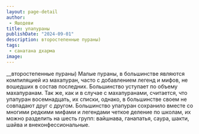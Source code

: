 ```yaml
---
layout: page-detail
author:
 - Яшодеви
title: упапураны
publishDate: "2024-09-01"
description: второстепенные пураны)
tags:
 - санатана дхарма
image: 
---
```


__второстепенные пураны)
Малые пураны, в большинстве являются компиляцией из махапуран, часто с добавлением легенд и мифов, не вошедших в состав последних. Большинство уступает по объему махапуранам. Так же, как и в случае с махапуранами, считается, что упапуран восемнадцать, их списки, однако, в большинстве своем не совпадают друг с другом. Большинство упапуран сохранило вместе со многими редкими мифами и легендами четкое деление по школам, их можно разделить на шесть групп: вайшнава, ганапатья, саура, шакти, шайва и внеконфессиональные.


